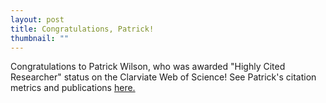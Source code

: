 ```yaml
---
layout: post
title: Congratulations, Patrick!
thumbnail: ""
---
```


Congratulations to Patrick Wilson, who was awarded "Highly Cited Researcher" status on the Clarviate Web of Science! See Patrick's citation metrics and publications [here.](https://www.webofscience.com/wos/author/record/HGC-3157-2022)
